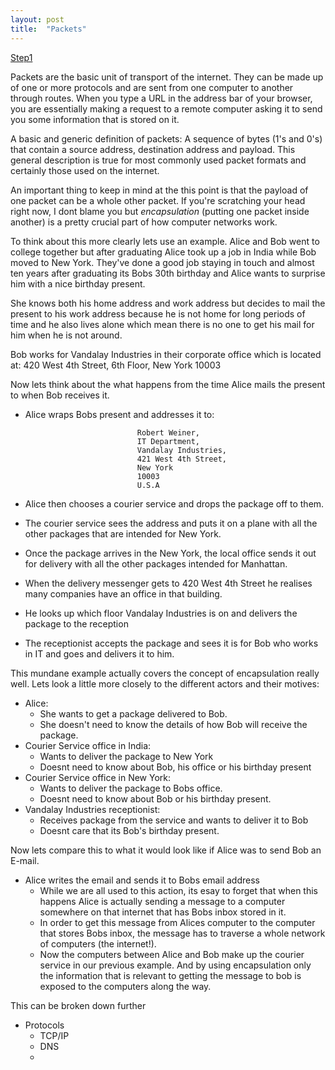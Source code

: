 ```yaml
---
layout: post
title:  "Packets"
---
```


[Step1](http://networks.land/packets/Step1.html)

Packets are the basic unit of transport of the internet.
They can be made up of one or more protocols and are sent from one computer to another through routes.
When you type a URL in the address bar of your browser, you are essentially making a request to a remote computer asking it to send you some information that is stored on it.

A basic and generic definition of packets: A sequence of bytes (1's and 0's) that contain a source address, destination address and payload. This general description is true for most commonly used packet formats and certainly those used on the internet.

An important thing to keep in mind at the this point is that the payload of one packet can be a whole other packet. If you're scratching your head right now, I dont blame you but *encapsulation* (putting one packet inside another) is a pretty crucial part of how computer networks work.

To think about this more clearly lets use an example. Alice and Bob went to college together but after graduating Alice took up a job in India while Bob moved to New York. They've done a good job staying in touch and almost ten years after graduating its Bobs 30th birthday and Alice wants to surprise him with a nice birthday present. 

She knows both his home address and work address but decides to mail the present to his work address because he is not home for long periods of time and he also lives alone which mean there is no one to get his mail for him when he is not around. 

Bob works for Vandalay Industries in their corporate office which is located at:
			420 West 4th Street, 
 			6th Floor,
 			New York
 			10003

Now lets think about the what happens from the time Alice mails the present to when Bob receives it.

 - Alice wraps Bobs present and addresses it to:

							 	Robert Weiner, 
						 		IT Department,
							 	Vandalay Industries,
							 	421 West 4th Street,
							 	New York 
							 	10003
							 	U.S.A


- Alice then chooses a courier service and drops the package off to them. 
- The courier service sees the address and puts it on a plane with all the other packages that are intended for New York.
- Once the package arrives in the New York, the local office sends it out for delivery with all the other packages intended for Manhattan.
- When the delivery messenger gets to 420 West 4th Street he realises many companies have an office in that building.
- He looks up which floor Vandalay Industries is on and delivers the package to the reception
- The receptionist accepts the package and sees it is for Bob who works in IT and goes and delivers it to him.

This mundane example actually covers the concept of encapsulation really well. 
Lets look a little more closely to the different actors and their motives:

- Alice: 
	- She wants to get a package delivered to Bob.
	- She doesn't need to know the details of how Bob will receive the package.
- Courier Service office in India: 
	- Wants to deliver the package to New York
	- Doesnt need to know about Bob, his office or his birthday present
- Courier Service office in New York: 
	- Wants to deliver the package to Bobs office.
	- Doesnt need to know about Bob or his birthday present.
- Vandalay Industries receptionist: 
	- Receives package from the service and wants to deliver it to Bob
	- Doesnt care that its Bob's birthday present.

Now lets compare this to what it would look like if Alice was to send Bob an E-mail.


  - Alice writes the email and sends it to Bobs email address
	  - While we are all used to this action, its esay to forget that when this happens Alice is actually sending a message to a computer somewhere on that internet that has Bobs inbox stored in it.
	  - In order to get this message from Alices computer to the computer that stores Bobs inbox, the message has to traverse a whole network of computers (the internet!).
	  - Now the computers between Alice and Bob make up the courier service in our previous example. And by using encapsulation only the information that is relevant to getting the message to bob is exposed to the computers along the way.









This can be broken down further

- Protocols
	-  TCP/IP
	- 	DNS
	- 	

